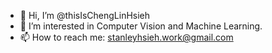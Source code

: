 - 👋 Hi, I’m @thisIsChengLinHsieh
- 👀 I’m interested in Computer Vision and Machine Learning.
- 📫 How to reach me: stanleyhsieh.work@gmail.com

<!---
thisIsChengLinHsieh/thisIsChengLinHsieh is a ✨ special ✨ repository because its `README.md` (this file) appears on your GitHub profile.
You can click the Preview link to take a look at your changes.
--->

